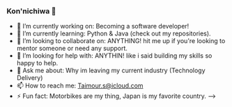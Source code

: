 ### Kon'nichiwa 👋

- 🔭 I’m currently working on: Becoming a software developer!
- 🌱 I’m currently learning: Python & Java (check out my repositories).
- 👯 I’m looking to collaborate on: ANYTHING! hit me up if you're looking to mentor someone or need any support.
- 🤔 I’m looking for help with: ANYTHIN! like i said building my skills so happy to help.
- 💬 Ask me about: Why im leaving my current industry (Technology Delivery)
- 📫 How to reach me: Taimour.s@icloud.com
- ⚡ Fun fact: Motorbikes are my thing, Japan is my favorite country.
-->
